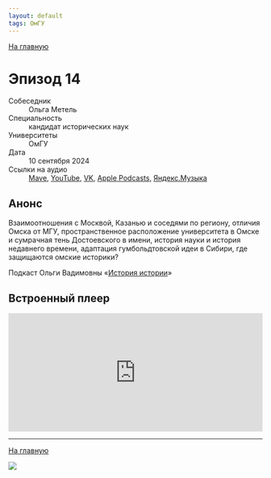 ```yaml
---
layout: default
tags: ОмГУ
---
```


[На главную](./)

# Эпизод 14

<dl>
<dt>Собеседник</dt>
<dd>Ольга Метель</dd>
<dt>Специальность</dt>
<dd>кандидат исторических наук</dd>
<dt>Университеты</dt>
<dd>ОмГУ </dd>
<dt>Дата</dt>
<dd>10 сентября 2024</dd>
<dt>Ссылки на аудио</dt>
<dd><a href="https://universitates.mave.digital/ep-15">Mave</a>, <a href="">YouTube</a>, <a href="">VK</a>, <a href="">Apple Podcasts</a>, <a href="">Яндекс.Музыка</a></dd>
</dl>

## Анонс

Взаимоотношения с Москвой, Казанью и соседями по региону, отличия Омска от МГУ, пространственное расположение университета в Омске и сумрачная тень Достоевского в имени, история науки и история недавнего времени, адаптация гумбольдтовской идеи в Сибири, где защищаются омские историки?

Подкаст Ольги Вадимовны «[История истории](https://music.yandex.ru/album/28237922/)»


## Встроенный плеер

<iframe src="https://player.mave.digital?podcast=universitates&episode=15&color=rgb(245,215,95)&mute=1&date=1&download=1" style="width: 100%" height="235" scrolling="no" frameborder="no"></iframe>


-----

[На главную](./)

![](./logo.png)

